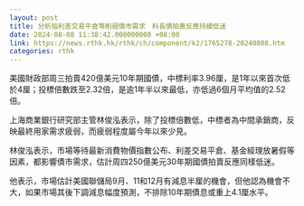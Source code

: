 ```yaml
---
layout: post
title: 分析指利差交易平倉等削弱債市需求　料長債拍賣反應持續低迷
date: 2024-08-08 11:38:42.000000000 +08:00
link: https://news.rthk.hk/rthk/ch/component/k2/1765278-20240808.htm
categories: rthk
---
```


美國財政部周三拍賣420億美元10年期國債，中標利率3.96厘，是1年以來首次低於4厘；投標倍數跌至2.32倍，是逾1年半以來最低，亦低過6個月平均值的2.52倍。

上海商業銀行研究部主管林俊泓表示，除了投標倍數低，中標者為中間承銷商，反映最終用家需求疲弱，而疲弱程度屬今年以來少見。

林俊泓表示，市場等待最新消費物價指數公布、利差交易平倉、基金經理放暑假等因素，都影響債市需求，估計周四250億美元30年期國債拍賣反應同樣低迷。

他表示，市場估計美國聯儲局9月、11和12月有減息半厘的機會，但他認為機會不大，如果市場其後下調減息幅度預測，不排除10年期債息或重上4.1厘水平。
